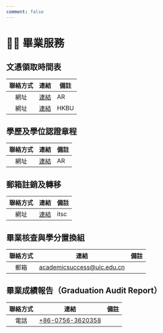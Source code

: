 ```yaml
---
comment: false
---
```


# 🧑‍🎓 畢業服務

## 文憑領取時間表
| 聯絡方式 | 連結 | 備註 |
| :---: | :---: | --- |
| 網址 | [連結](https://ar.uic.edu.cn/graduate_services/Records_of_Studies/official_documents.htm) | AR |
| 網址 | [連結](https://ar.hkbu.edu.hk/graduate-services/diploma-issuance-and-collection-schedule) | HKBU |

## 學歷及學位認證章程
| 聯絡方式 | 連結 | 備註 |
| :---: | :---: | --- |
| 網址 | [連結](https://ar.uic.edu.cn/graduate_services/Records_of_Studies/Certificate.htm) | AR |

## 郵箱註銷及轉移
| 聯絡方式 | 連結 | 備註 |
| :---: | :---: | --- |
| 網址 | [連結](https://itsc.uic.edu.cn/info/1437/5434.htm) | itsc |

## 畢業核查與學分置換組
| 聯絡方式 | 連結 | 備註 |
| :---: | :---: | --- |
| 郵箱 | [academicsuccess@uic.edu.cn](mailto:academicsuccess@uic.edu.cn) | |

## 畢業成績報告（Graduation Audit Report）
| 聯絡方式 | 連結 | 備註 |
| :---: | :---: | --- |
| 電話 | [+86-0756-3620358](tel:867563620358) | |
